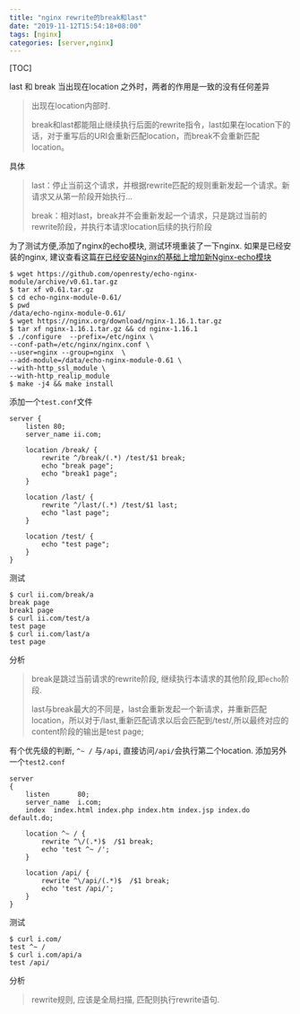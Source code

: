 ```yaml
---
title: "nginx rewrite的break和last"
date: "2019-11-12T15:54:18+08:00"
tags: [nginx]
categories: [server,nginx]
---
```


[TOC]

last 和 break 当出现在location 之外时，两者的作用是一致的没有任何差异 

> 出现在location内部时.
>
> break和last都能阻止继续执行后面的rewrite指令，last如果在location下的话，对于重写后的URI会重新匹配location，而break不会重新匹配location。 

具体

>  last：停止当前这个请求，并根据rewrite匹配的规则重新发起一个请求。新请求又从第一阶段开始执行…
>
> break：相对last，break并不会重新发起一个请求，只是跳过当前的rewrite阶段，并执行本请求location后续的执行阶段 

为了测试方便,添加了nginx的echo模块, 测试环境重装了一下nginx. 如果是已经安装的nginx, 建议查看这篇[在已经安装Nginx的基础上增加新Nginx-echo模块]( https://blog.csdn.net/hb1707/article/details/52510611 )

```
$ wget https://github.com/openresty/echo-nginx-module/archive/v0.61.tar.gz
$ tar xf v0.61.tar.gz
$ cd echo-nginx-module-0.61/
$ pwd
/data/echo-nginx-module-0.61/
$ wget https://nginx.org/download/nginx-1.16.1.tar.gz
$ tar xf nginx-1.16.1.tar.gz && cd nginx-1.16.1
$ ./configure  --prefix=/etc/nginx \ 
--conf-path=/etc/nginx/nginx.conf \
--user=nginx --group=nginx  \
--add-module=/data/echo-nginx-module-0.61 \
--with-http_ssl_module \
--with-http_realip_module
$ make -j4 && make install
```

添加一个`test.conf`文件

```
server {
	listen 80;
	server_name ii.com;

	location /break/ {
		rewrite ^/break/(.*) /test/$1 break;
		echo "break page";
		echo "break1 page";
	} 

	location /last/ {
		rewrite ^/last/(.*) /test/$1 last;
		echo "last page";
	}  

	location /test/ {
		echo "test page";
	}
}

```

测试

```
$ curl ii.com/break/a
break page
break1 page
$ curl ii.com/test/a
test page
$ curl ii.com/last/a
test page
```

分析

> break是跳过当前请求的rewrite阶段, 继续执行本请求的其他阶段,即`echo`阶段.
>
>  last与break最大的不同是，last会重新发起一个新请求，并重新匹配location，所以对于/last,重新匹配请求以后会匹配到/test/,所以最终对应的content阶段的输出是test page; 

有个优先级的判断, `^~ /` 与`/api`, 直接访问`/api/`会执行第二个location. 添加另外一个`test2.conf`

```
server
{
	listen       80;
	server_name  i.com;
	index  index.html index.php index.htm index.jsp index.do default.do;

	location ^~ / {
		rewrite ^\/(.*)$  /$1 break;
		echo 'test ^~ /';
	}

	location /api/ {
		rewrite ^\/api/(.*)$  /$1 break;
		echo 'test /api/';
	}
}
```

测试

```
$ curl i.com/
test ^~ /
$ curl i.com/api/a
test /api/
```

分析

> rewrite规则, 应该是全局扫描, 匹配则执行rewrite语句. 

